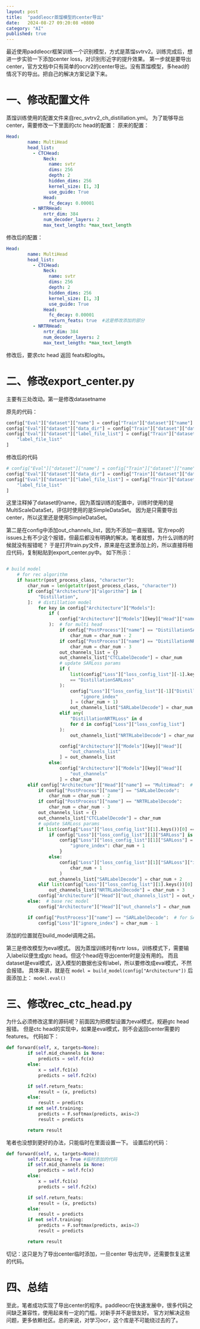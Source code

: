 ```yaml
---
layout: post
title:  "paddleocr蒸馏模型的center导出"
date:   2024-08-27 09:20:08 +0800
category: "AI"
published: true
---
```


最近使用paddleocr框架训练一个识别模型，方式是蒸馏svtrv2。训练完成后，想进一步实验一下添加center loss，对识别形近字的提升效果。
第一步就是要导出center，官方文档中只有简单的ocrv2的center导出。没有蒸馏模型，多head的情况下的导出。把自己的解决方案记录下来。
<!--more-->

# 一、修改配置文件
蒸馏训练使用的配置文件来自rec_svtrv2_ch_distillation.yml。
为了能够导出center，需要修改一下里面的ctc head的配置：
原来的配置：
```yaml
Head:
        name: MultiHead
        head_list:
          - CTCHead:
              Neck:
                name: svtr
                dims: 256
                depth: 2
                hidden_dims: 256
                kernel_size: [1, 3]
                use_guide: True
              Head:
                fc_decay: 0.00001
          - NRTRHead:
              nrtr_dim: 384
              num_decoder_layers: 2
              max_text_length: *max_text_length
```
修改后的配置：
```yaml
Head:
        name: MultiHead
        head_list:
          - CTCHead:
              Neck:
                name: svtr
                dims: 256
                depth: 2
                hidden_dims: 256
                kernel_size: [1, 3]
                use_guide: True
              Head:
                fc_decay: 0.00001
                return_feats: true  #这是修改添加的部分
          - NRTRHead:
              nrtr_dim: 384
              num_decoder_layers: 2
              max_text_length: *max_text_length
```
修改后，要求ctc head 返回 feats和logits。

# 二、修改export_center.py
主要有三处改动。第一是修改datasetname

原先的代码：

```python
config["Eval"]["dataset"]["name"] = config["Train"]["dataset"]["name"]
config["Eval"]["dataset"]["data_dir"] = config["Train"]["dataset"]["data_dir"]
config["Eval"]["dataset"]["label_file_list"] = config["Train"]["dataset"][
    "label_file_list"
]
```
修改后的代码

```python
# config["Eval"]["dataset"]["name"] = config["Train"]["dataset"]["name"]
config["Eval"]["dataset"]["data_dir"] = config["Train"]["dataset"]["data_dir"]
config["Eval"]["dataset"]["label_file_list"] = config["Train"]["dataset"][
    "label_file_list"
]
```
这里注释掉了dataset的name，因为蒸馏训练的配置中，训练时使用的是MultiScaleDataSet，评估时使用的是SimpleDataSet。
因为是只需要导出center，所以这里还是使用SimpleDataSet。

第二是在config中添加out_channels_list，因为不添加一直报错。官方repo的issues上有不少这个报错，但最后都没有明确的解决。笔者就想，为什么训练的时候就没有报错呢？
于是打开train.py文件，原来是在这里添加上的，所以直接将相应代码，复制粘贴到export_center.py中。
如下所示：
```python

# build model
    # for rec algorithm
    if hasattr(post_process_class, "character"):
        char_num = len(getattr(post_process_class, "character"))
        if config["Architecture"]["algorithm"] in [
            "Distillation",
        ]:  # distillation model
            for key in config["Architecture"]["Models"]:
                if (
                    config["Architecture"]["Models"][key]["Head"]["name"] == "MultiHead"
                ):  # for multi head
                    if config["PostProcess"]["name"] == "DistillationSARLabelDecode":
                        char_num = char_num - 2
                    if config["PostProcess"]["name"] == "DistillationNRTRLabelDecode":
                        char_num = char_num - 3
                    out_channels_list = {}
                    out_channels_list["CTCLabelDecode"] = char_num
                    # update SARLoss params
                    if (
                        list(config["Loss"]["loss_config_list"][-1].keys())[0]
                        == "DistillationSARLoss"
                    ):
                        config["Loss"]["loss_config_list"][-1]["DistillationSARLoss"][
                            "ignore_index"
                        ] = (char_num + 1)
                        out_channels_list["SARLabelDecode"] = char_num + 2
                    elif any(
                        "DistillationNRTRLoss" in d
                        for d in config["Loss"]["loss_config_list"]
                    ):
                        out_channels_list["NRTRLabelDecode"] = char_num + 3

                    config["Architecture"]["Models"][key]["Head"][
                        "out_channels_list"
                    ] = out_channels_list
                else:
                    config["Architecture"]["Models"][key]["Head"][
                        "out_channels"
                    ] = char_num
        elif config["Architecture"]["Head"]["name"] == "MultiHead":  # for multi head
            if config["PostProcess"]["name"] == "SARLabelDecode":
                char_num = char_num - 2
            if config["PostProcess"]["name"] == "NRTRLabelDecode":
                char_num = char_num - 3
            out_channels_list = {}
            out_channels_list["CTCLabelDecode"] = char_num
            # update SARLoss params
            if list(config["Loss"]["loss_config_list"][1].keys())[0] == "SARLoss":
                if config["Loss"]["loss_config_list"][1]["SARLoss"] is None:
                    config["Loss"]["loss_config_list"][1]["SARLoss"] = {
                        "ignore_index": char_num + 1
                    }
                else:
                    config["Loss"]["loss_config_list"][1]["SARLoss"]["ignore_index"] = (
                        char_num + 1
                    )
                out_channels_list["SARLabelDecode"] = char_num + 2
            elif list(config["Loss"]["loss_config_list"][1].keys())[0] == "NRTRLoss":
                out_channels_list["NRTRLabelDecode"] = char_num + 3
            config["Architecture"]["Head"]["out_channels_list"] = out_channels_list
        else:  # base rec model
            config["Architecture"]["Head"]["out_channels"] = char_num

        if config["PostProcess"]["name"] == "SARLabelDecode":  # for SAR model
            config["Loss"]["ignore_index"] = char_num - 1
```
添加的位置就在build_model调用之前。

第三是修改模型为eval模式。
因为蒸馏训练时有nrtr loss，训练模式下，需要输入label以便生成gtc head。但这个head在导出center时是没有用的。
而且dataset是eval模式，送入模型的数据也没有label，所以要修改成eval模式，不然会报错。
具体来讲，就是在
```model = build_model(config["Architecture"])```
后面添加上：
```model.eval()```


# 三、修改rec_ctc_head.py
为什么必须修改这里的源码呢？前面因为把模型设置为eval模式，规避gtc head 报错。
但是ctc head的实现中，如果是eval模式，则不会返回center需要的features。
代码如下：
```python
def forward(self, x, targets=None):
        if self.mid_channels is None:
            predicts = self.fc(x)
        else:
            x = self.fc1(x)
            predicts = self.fc2(x)

        if self.return_feats:
            result = (x, predicts)
        else:
            result = predicts
        if not self.training:
            predicts = F.softmax(predicts, axis=2)
            result = predicts

        return result
```
笔者也没想到更好的办法，只能临时在里面设置一下。
设置后的代码：
```python
def forward(self, x, targets=None):
        self.training = True #临时添加的代码
        if self.mid_channels is None:
            predicts = self.fc(x)
        else:
            x = self.fc1(x)
            predicts = self.fc2(x)

        if self.return_feats:
            result = (x, predicts)
        else:
            result = predicts
        if not self.training:
            predicts = F.softmax(predicts, axis=2)
            result = predicts

        return result
```
切记：这只是为了导出center临时添加，一旦center 导出完毕，还需要恢复这里的代码。

# 四、总结
至此，笔者成功实现了导出center的程序。paddleocr在快速发展中，很多代码之间缺乏兼容性，使用起来有一定的门槛，对新手并不是很友好。
官方对解决这些问题，更多依赖社区。总的来说，对学习ocr，这个库是不可能绕过去的了。
